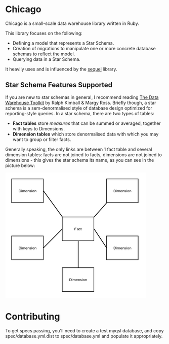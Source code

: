 Chicago
=======

Chicago is a small-scale data warehouse library written in Ruby.

This library focuses on the following:

* Defining a model that represents a Star Schema.
* Creation of migrations to manipulate one or more concrete database
  schemas to reflect the model.
* Querying data in a Star Schema.

It heavily uses and is influenced by the
[sequel](http://sequel.jeremyevans.net/) library.

Star Schema Features Supported
------------------------------

If you are new to star schemas in general, I recommend reading [The
Data Warehouse
Toolkit](http://www.amazon.co.uk/The-Data-Warehouse-Toolkit-Dimensional/dp/0471200247)
by Ralph Kimball & Margy Ross. Briefly though, a star schema is a
sem-denormalised style of database design optimized for
reporting-style queries. In a star schema, there are two types of
tables:

* **Fact tables** store *measures* that can be summed or averaged,
    together with keys to Dimensions.
* **Dimension tables** which store denormalised data with which you
    may want to group or filter facts.

Generally speaking, the only links are between 1 fact table and
several dimension tables: facts are not joined to facts, dimensions
are not joined to dimensions - this gives the star schema its name, as
you can see in the picture below:

![Star Schema](/docimages/starschema.png?raw=true)

Contributing
============

To get specs passing, you'll need to create a test myqsl database, and
copy spec/database.yml.dist to spec/database.yml and populate it
appropriately.
